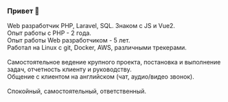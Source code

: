 ### Привет 👋<br>

Web разработчик PHP, Laravel, SQL. Знаком с JS и Vue2.<br>
Опыт работы с PHP - 2 года.<br>
Опыт работы Web разработчиком - 5 лет.<br>
Работал на Linux с git, Docker, AWS, различными трекерами.<br>
<br>
Самостоятельное ведение крупного проекта, постановка и выполнение задач, отчетность клиенту и руководству.<br>
Общение с клиентом на английском (чат, аудио/видео звонок).<br>
<br>
Спокойный, самостоятельный, ответственный.<br>
